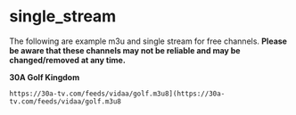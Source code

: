 # single_stream

The following are example m3u and single stream for free channels.  **Please be aware that these channels may not be reliable and may be changed/removed at any time.**

**30A Golf Kingdom**
```
https://30a-tv.com/feeds/vidaa/golf.m3u8](https://30a-tv.com/feeds/vidaa/golf.m3u8
```
